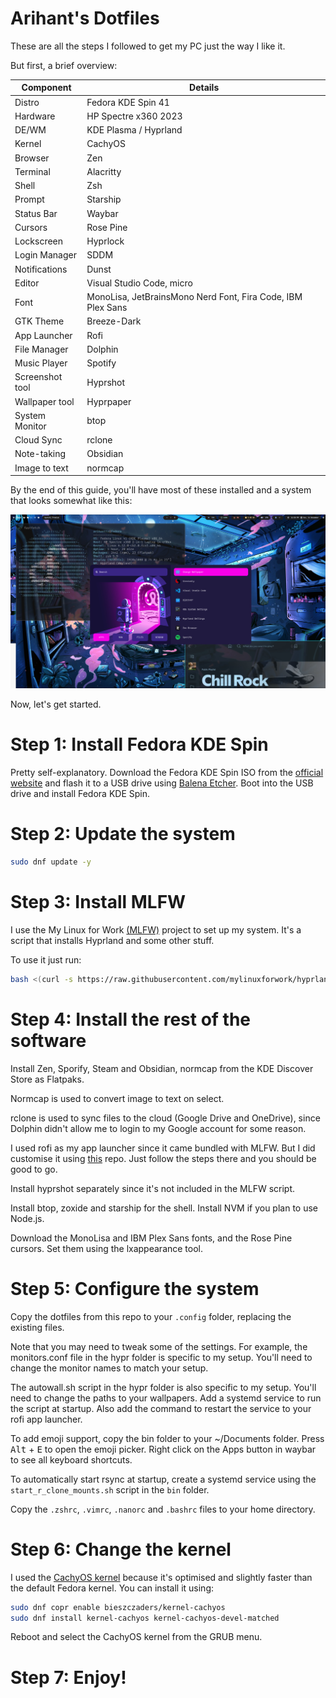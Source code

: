 # Arihant's Dotfiles

These are all the steps I followed to get my PC just the way I like it. 

But first, a brief overview:

| Component | Details |
|-----------|---------|
| Distro    | Fedora KDE Spin 41 |
| Hardware  | HP Spectre x360 2023 |
| DE/WM     | KDE Plasma / Hyprland |
| Kernel    | CachyOS |
| Browser   | Zen |
| Terminal  | Alacritty |
| Shell     | Zsh |
| Prompt    | Starship |
| Status Bar    | Waybar |
| Cursors   | Rose Pine |
| Lockscreen    | Hyprlock |
| Login Manager | SDDM |
| Notifications | Dunst |
| Editor    | Visual Studio Code, micro |
| Font      | MonoLisa, JetBrainsMono Nerd Font, Fira Code, IBM Plex Sans |
| GTK Theme | Breeze-Dark |
| App Launcher | Rofi |
| File Manager | Dolphin |
| Music Player | Spotify |
| Screenshot tool | Hyprshot |
| Wallpaper tool | Hyprpaper |
| System Monitor | btop |
| Cloud Sync | rclone |
| Note-taking | Obsidian |
| Image to text | normcap |

By the end of this guide, you'll have most of these installed and a system that looks somewhat like this:

![Screenshot](screenshot.jpg)

Now, let's get started.

# Step 1: Install Fedora KDE Spin

Pretty self-explanatory. Download the Fedora KDE Spin ISO from the [official website](https://getfedora.org/en/kde/) and flash it to a USB drive using [Balena Etcher](https://www.balena.io/etcher/). Boot into the USB drive and install Fedora KDE Spin.

# Step 2: Update the system

```bash
sudo dnf update -y
```

# Step 3: Install MLFW

I use the My Linux for Work [(MLFW)](https://github.com/mylinuxforwork/hyprland-starter) project to set up my system. It's a script that installs Hyprland and some other stuff.

To use it just run:
```bash
bash <(curl -s https://raw.githubusercontent.com/mylinuxforwork/hyprland-starter/main/setup.sh)
```

# Step 4: Install the rest of the software

Install Zen, Sporify, Steam and Obsidian, normcap from the KDE Discover Store as Flatpaks.

Normcap is used to convert image to text on select.

rclone is used to sync files to the cloud (Google Drive and OneDrive), since Dolphin didn't allow me to login to my Google account for some reason.

I used rofi as my app launcher since it came bundled with MLFW. But I did customise it using [this](https://github.com/adi1090x/rofi) repo. Just follow the steps there and you should be good to go.

Install hyprshot separately since it's not included in the MLFW script.

Install btop, zoxide and starship for the shell. Install NVM if you plan to use Node.js.

Download the MonoLisa and IBM Plex Sans fonts, and the Rose Pine cursors.
Set them using the lxappearance tool.

# Step 5: Configure the system

Copy the dotfiles from this repo to your `.config` folder, replacing the existing files.

Note that you may need to tweak some of the settings. For example, the monitors.conf file in the hypr folder is specific to my setup. You'll need to change the monitor names to match your setup.

The autowall.sh script in the hypr folder is also specific to my setup. You'll need to change the paths to your wallpapers. Add a systemd service to run the script at startup. Also add the command to restart the service to your rofi app launcher.

To add emoji support, copy the bin folder to your ~/Documents folder.
Press <kbd>Alt</kbd> + <kbd>E</kbd> to open the emoji picker. Right click on the Apps button in waybar to see all keyboard shortcuts.

To automatically start rsync at startup, create a systemd service using the `start_r_clone_mounts.sh` script in the `bin` folder.

Copy the `.zshrc`, `.vimrc`, `.nanorc` and `.bashrc` files to your home directory.

# Step 6: Change the kernel

I used the [CachyOS kernel](https://cachyos.org/) because it's optimised and slightly faster than the default Fedora kernel. You can install it using:

```bash
sudo dnf copr enable bieszczaders/kernel-cachyos
sudo dnf install kernel-cachyos kernel-cachyos-devel-matched
```

Reboot and select the CachyOS kernel from the GRUB menu.

# Step 7: Enjoy!
